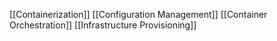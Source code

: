 [[Containerization]]
[[Configuration Management]]
[[Container Orchestration]]
[[Infrastructure Provisioning]]